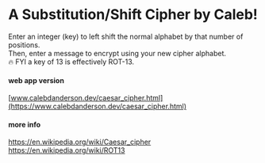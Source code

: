 # A Substitution/Shift Cipher by Caleb!
Enter an integer (key) to left shift the normal alphabet by that number of positions.  
Then, enter a message to encrypt using your new cipher alphabet.  
🔥 FYI a key of 13 is effectively ROT-13.  
#### web app version
[www.calebdanderson.dev/caesar_cipher.html](https://www.calebdanderson.dev/caesar_cipher.html)
#### more info
https://en.wikipedia.org/wiki/Caesar_cipher  
https://en.wikipedia.org/wiki/ROT13
